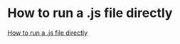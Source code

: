 # How to run a .js file directly
[How to run a .js file directly](https://aiwithcloud.com/2022/09/15/how_to_run_a_-js_file_directly/)